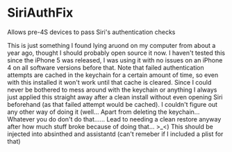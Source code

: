 SiriAuthFix
===========

Allows pre-4S devices to pass Siri's authentication checks

This is just something I found lying aruond on my computer from about a year ago, thought I should probably open source it now.
I haven't tested this since the iPhone 5 was released, I was using it with no issues on an iPhone 4 on all software versions before that.
Note that failed authentication attempts are cached in the keychain for a certain amount of time, so even with this installed it won't work until that cache is cleared. Since I could never be bothered to mess around with the keychain or anything I always just applied this straight away after a clean install without even opening Siri beforehand (as that failed attempt would be cached). I couldn't figure out any other way of doing it (well... Apart from deleting the keychain... Whatever you do don't do that...... Lead to needing a clean restore anyway after how much stuff broke because of doing that... >_<)
This should be injected into absinthed and assistantd (can't remeber if I included a plist for that)
